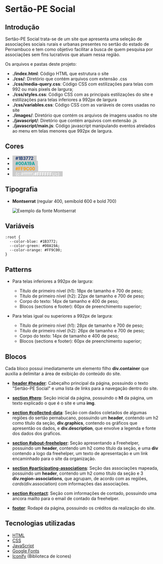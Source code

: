 # Sertão-PE Social
## Introdução
Sertão-PE Social trata-se de um site que apresenta uma seleção de associações sociais rurais e urbanas presentes no sertão do estado de Pernambuco e tem como objetivo facilitar a busca de quem pesquisa por associações sem fins lucrativos que atuam nessa região.

Os arquivos e pastas deste projeto:
* __./index.html__: Código HTML que estrutura o site
* __./css/__: Diretório que contém arquivos com extensão .css
* __./css/media-query.css__: Código CSS com estilizações para telas com 992 ou mais pixels de largura; 
* __./css/styles.css__: Código CSS com as principais estilizações do site e estilizações para telas inferiores a 992px de largura
* __./css/variables.css__: Código CSS com as variáveis de cores usadas no site
* __./images/__: Diretório que contém os arquivos de imagens usados no site
* __./javascript/__: Diretório que contém arquivos com extensão .js
* __./javascript/main.js__: Código javascript manipulando eventos atrelados ao menu em telas menores que 992px de largura.

## Cores

* <span style="color:#1B3772; background-color:#ccc; padding: 0 10px;">**#1B3772**</span>
* <span style="color:#00A19A; background-color:#ccc; padding: 0 10px;">**#00A19A**</span>
* <span style="color:#FF9C00; background-color:#ccc; padding: 0 10px;">**#FF9C00**</span>
* <span style="color:#FFFFFF; background-color:#ccc; padding: 0 10px;">{c:#ffffff}**#FFFFFF**{/c}</span>

## Tipografia
* **Montserrat** (regular 400, semibold 600 e bold 700)

  ![Exemplo da fonte Montserrat](https://www.fontmirror.com/app_public/files/t/1/featured_image/2020/01/featured_1597.jpg)

## Variáveis
```
:root {
  --color-blue: #1B3772;
  --color-green: #00A19A;
  --color-orange: #FF9C00;
}
```
## Patterns
* Para telas inferiores a 992px de largura:
  * Título de primeiro nível (h1): 18px de tamanho e 700 de peso;
  * Título de primeiro nível (h2): 22px de tamanho e 700 de peso;
  * Corpo do texto: 14px de tamanho e 400 de peso;
  * Blocos (sections e footer): 60px de preenchimento superior;

* Para telas igual ou superiores a 992px de largura:
  * Título de primeiro nível (h1): 28px de tamanho e 700 de peso;
  * Título de primeiro nível (h2): 26px de tamanho e 700 de peso;
  * Corpo do texto: 14px de tamanho e 400 de peso;
  * Blocos (sections e footer): 60px de preenchimento superior;

## Blocos
Cada bloco possui imediatamente um elemento filho **div.container** que auxilia a delimitar a área de exibição do conteúdo do site.

* <span style="text-decoration:underline;">**header #header**</span>: Cabeçalho principal da página, possuindo o texto "Sertão-PE Social" e uma lista de links para a navegação dentro do site.

* <span style="text-decoration:underline;">**section #hero**</span>: Seção inicial da página, possuindo o **h1** da página,  um texto explicado o que é o site e uma **img**. 

* <span style="text-decoration:underline;">**section #collected-data**</span>: Seção com dados coletados de algumas regiões do sertão pernabucano, possuindo um **header**, contendo um h2 como título da seção, **div.graphics**, contendo os gráficos que apresentão os dados, e **div.description**, que envolve a legenda e fonte dos dados dos graficos. 

* <span style="text-decoration:underline;">**section #about-freehelper**</span>: Seção apresentando a Freehelper, possuindo um **header**, contendo um h2 como título da seção, e uma **div** contendo a logo da freehelper, um texto de apresentação e um link encaminhado para o site da organização.

* <span style="text-decoration:underline;">**section #participating-associations**</span>: Seção das associações mapeada, possuindo um **header**, contendo um h2 como título da seção e 3 **div.region-associations**, que agrupam, de acordo com as regiões, *cards*(div.association) com informações das associações.

* <span style="text-decoration:underline;">**section #contact**</span>: Seção com informações de contado, possuindo uma ancora mailto para o email de contado da freehelper.

* <span style="text-decoration:underline;">**footer**</span>: Rodapé da página, possuindo os créditos da realização do site.


## Tecnologias utilizadas
- [HTML](https://developer.mozilla.org/en-US/docs/Web/HTML)
- [CSS](https://developer.mozilla.org/en-US/docs/Web/CSS)
- [JavaScript](https://developer.mozilla.org/en-US/docs/Web/JavaScript)
- [Google Fonts](https://fonts.google.com/)
- [Iconify](https://docs.iconify.design/) (Biblioteca de ícones)
